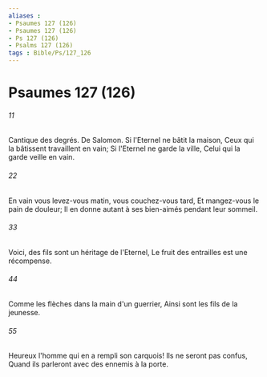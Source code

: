 ```yaml
---
aliases : 
- Psaumes 127 (126)
- Psaumes 127 (126)
- Ps 127 (126)
- Psalms 127 (126)
tags : Bible/Ps/127_126
---
```


# Psaumes 127 (126)

###### 11
Cantique des degrés. De Salomon. Si l'Eternel ne bâtit la maison, Ceux qui la bâtissent travaillent en vain; Si l'Eternel ne garde la ville, Celui qui la garde veille en vain.
###### 22
En vain vous levez-vous matin, vous couchez-vous tard, Et mangez-vous le pain de douleur; Il en donne autant à ses bien-aimés pendant leur sommeil.
###### 33
Voici, des fils sont un héritage de l'Eternel, Le fruit des entrailles est une récompense.
###### 44
Comme les flèches dans la main d'un guerrier, Ainsi sont les fils de la jeunesse.
###### 55
Heureux l'homme qui en a rempli son carquois! Ils ne seront pas confus, Quand ils parleront avec des ennemis à la porte.
